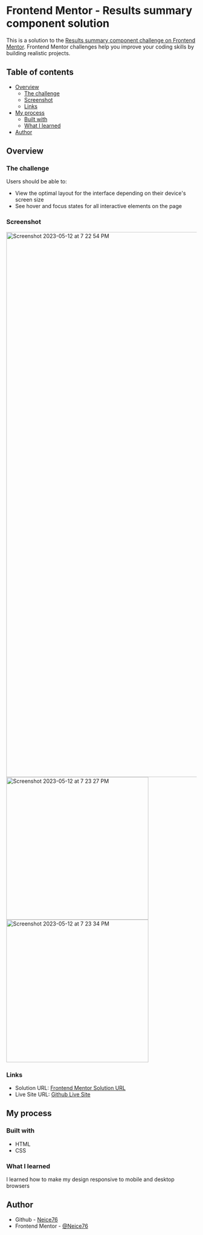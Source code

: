 # Frontend Mentor - Results summary component solution

This is a solution to the [Results summary component challenge on Frontend Mentor](https://www.frontendmentor.io/challenges/results-summary-component-CE_K6s0maV). Frontend Mentor challenges help you improve your coding skills by building realistic projects. 

## Table of contents

- [Overview](#overview)
  - [The challenge](#the-challenge)
  - [Screenshot](#screenshot)
  - [Links](#links)
- [My process](#my-process)
  - [Built with](#built-with)
  - [What I learned](#what-i-learned)
- [Author](#author)

## Overview

### The challenge

Users should be able to:

- View the optimal layout for the interface depending on their device's screen size
- See hover and focus states for all interactive elements on the page

### Screenshot

<img width="1437" alt="Screenshot 2023-05-12 at 7 22 54 PM" src="https://github.com/Neice76/Frontend-Mentor-Results-summary-component/assets/52137719/1ff14900-a967-478e-9514-92d7d3e0120d">
<img width="376" alt="Screenshot 2023-05-12 at 7 23 27 PM" src="https://github.com/Neice76/Frontend-Mentor-Results-summary-component/assets/52137719/d31fe8fa-e9e0-4c3a-9323-578f9ef612d4">
<img width="376" alt="Screenshot 2023-05-12 at 7 23 34 PM" src="https://github.com/Neice76/Frontend-Mentor-Results-summary-component/assets/52137719/fd7353df-d6d9-4bd9-949a-993384c5bbea">


### Links

- Solution URL: [Frontend Mentor Solution URL](https://www.frontendmentor.io/solutions/results-summary-component-6Jwc9qQwXu)
- Live Site URL: [Github Live Site](https://frontend-mentor-results-summary-component-ten.vercel.app/)

## My process

### Built with

- HTML
- CSS

### What I learned

I learned how to make my design responsive to mobile and desktop browsers

## Author

- Github - [Neice76](https://github.com/Neice76)
- Frontend Mentor - [@Neice76](https://www.frontendmentor.io/profile/neice76)

